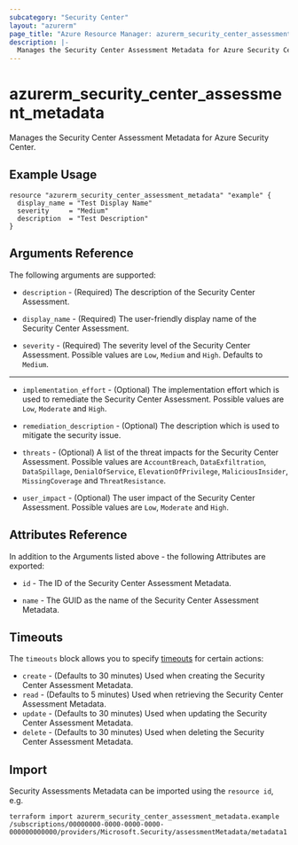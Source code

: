 ```yaml
---
subcategory: "Security Center"
layout: "azurerm"
page_title: "Azure Resource Manager: azurerm_security_center_assessment_metadata"
description: |-
  Manages the Security Center Assessment Metadata for Azure Security Center.
---
```


# azurerm_security_center_assessment_metadata

Manages the Security Center Assessment Metadata for Azure Security Center.

## Example Usage

```hcl
resource "azurerm_security_center_assessment_metadata" "example" {
  display_name = "Test Display Name"
  severity     = "Medium"
  description  = "Test Description"
}
```

## Arguments Reference

The following arguments are supported:

* `description` - (Required) The description of the Security Center Assessment.

* `display_name` - (Required) The user-friendly display name of the Security Center Assessment.

* `severity` - (Required) The severity level of the Security Center Assessment. Possible values are `Low`, `Medium` and `High`. Defaults to `Medium`.

---

* `implementation_effort` - (Optional) The implementation effort which is used to remediate the Security Center Assessment. Possible values are `Low`, `Moderate` and `High`.

* `remediation_description` - (Optional) The description which is used to mitigate the security issue.

* `threats` - (Optional) A list of the threat impacts for the Security Center Assessment. Possible values are `AccountBreach`, `DataExfiltration`, `DataSpillage`, `DenialOfService`, `ElevationOfPrivilege`, `MaliciousInsider`, `MissingCoverage` and `ThreatResistance`.

* `user_impact` - (Optional) The user impact of the Security Center Assessment. Possible values are `Low`, `Moderate` and `High`.

## Attributes Reference

In addition to the Arguments listed above - the following Attributes are exported: 

* `id` - The ID of the Security Center Assessment Metadata.

* `name` - The GUID as the name of the Security Center Assessment Metadata.

## Timeouts

The `timeouts` block allows you to specify [timeouts](https://www.terraform.io/docs/configuration/resources.html#timeouts) for certain actions:

* `create` - (Defaults to 30 minutes) Used when creating the Security Center Assessment Metadata.
* `read` - (Defaults to 5 minutes) Used when retrieving the Security Center Assessment Metadata.
* `update` - (Defaults to 30 minutes) Used when updating the Security Center Assessment Metadata.
* `delete` - (Defaults to 30 minutes) Used when deleting the Security Center Assessment Metadata.

## Import

Security Assessments Metadata can be imported using the `resource id`, e.g.

```shell
terraform import azurerm_security_center_assessment_metadata.example /subscriptions/00000000-0000-0000-0000-000000000000/providers/Microsoft.Security/assessmentMetadata/metadata1
```
